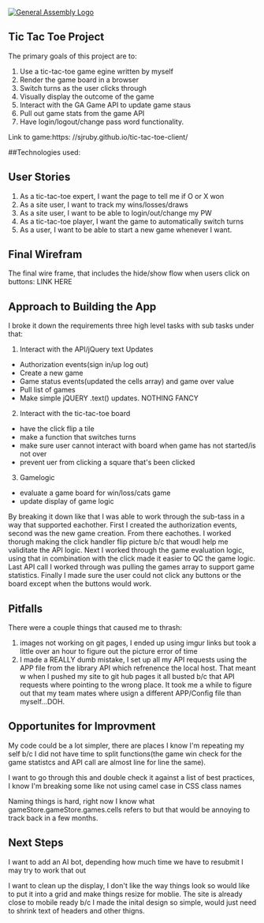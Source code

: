 [![General Assembly Logo](https://camo.githubusercontent.com/1a91b05b8f4d44b5bbfb83abac2b0996d8e26c92/687474703a2f2f692e696d6775722e636f6d2f6b6538555354712e706e67)](https://generalassemb.ly/education/web-development-immersive)

## Tic Tac Toe Project

The primary goals of this project are to:
1. Use a tic-tac-toe game egine written by myself
2. Render the game board in a browser
3. Switch turns as the user clicks through
4. Visually display the outcome of the game
5. Interact with the GA Game API to update game staus
6. Pull out game stats from the game API
7. Have login/logout/change pass word functionality.

Link to game:https: //sjruby.github.io/tic-tac-toe-client/

##Technologies used:


## User Stories
1. As a tic-tac-toe expert, I want the page to tell me if O or X won
2. As a site user, I want to track my wins/losses/draws
3. As a site user, I want to be able to login/out/change my PW
4. As a tic-tac-toe player, I want the game to automatically switch turns
5. As a user, I want to be able to start a new game whenever I want.


## Final Wirefram
The final wire frame, that includes the hide/show flow when users click on buttons: LINK HERE

## Approach to Building the App
I broke it down the requirements three high level tasks with sub tasks under that:
  1. Interact with the API/jQuery text Updates
  - Authorization events(sign in/up log out)
  - Create a new game
  - Game status events(updated the cells array) and game over value
  - Pull list of games
  - Make simple jQUERY .text() updates.  NOTHING FANCY

  2. Interact with the tic-tac-toe board
  - have the click flip a tile
  - make a function that switches turns
  - make sure user cannot interact with board when game has not started/is not over
  - prevent uer from clicking a square that's been clicked

  3. Gamelogic
  - evaluate a game board for win/loss/cats game
  - update display of game logic

By breaking it down like that I was able to work through the sub-tass in a way that supported
eachother.  First I created the authorization events, second was the new game creation. From there
eachothes. I worked thorugh making the click handler flip picture b/c that woudl help me validitate the API
logic.  Next I worked through the game evaluation logic, using that in combination with the click
made it easier to QC the game logic.  Last API call I worked through was pulling the games
array to support game statistics.  Finally I made sure the user could not click any buttons or the
board except when the buttons would work.

## Pitfalls

There were a couple things that caused me to thrash:

1. images not working on git pages, I ended up using imgur links but took a little over an hour to figure out the picture error of time
2. I made a REALLY dumb mistake, I set up all my API requests using the APP file from the library API which refrenence the local host.  That meant w
when I pushed my site to git hub pages it all busted b/c that API requests where pointing to the wrong place.  It took me a while to figure out
that my team mates where usign a different APP/Config file than myself...DOH.

## Opportunites for Improvment

My code could be a lot simpler, there are places I know I'm repeating my self b/c
I did not have time to split functions(the game win check for the game statistcs
and API call are almost line for line the same).

I want to go through this and double check it against a list of best practices, I know
I'm breaking some like not using camel case in CSS class names

Naming things is hard, right now I know what gameStore.gameStore.games.cells refers
to but that would be annoying to track back in a few months.

## Next Steps

I want to add an AI bot, depending how much time we have to resubmit I may try
to work that out

I want to clean up the display, I don't like the way things look so would like
to put it into a grid and make things resize for moblie.  The site is already
close to mobile ready b/c I made the inital design so simple, would just need
to shrink text of headers and other thigns. 
